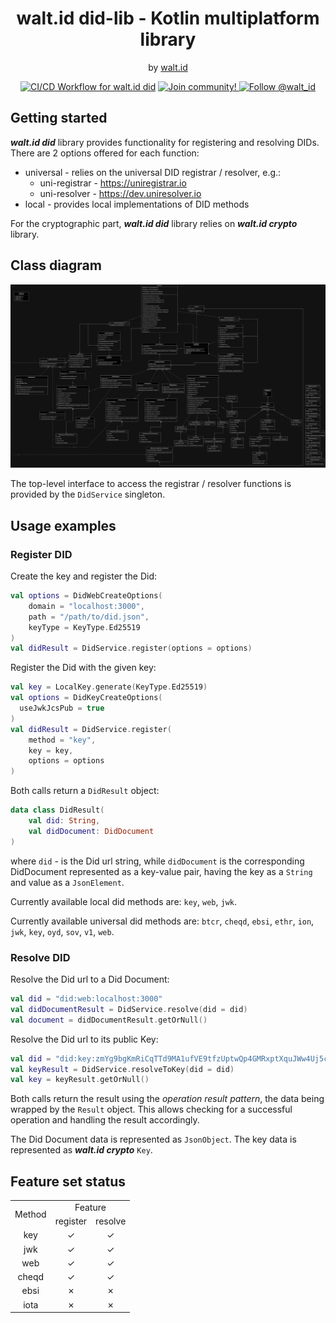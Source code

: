 <div align="center">
 <h1>walt.id did-lib - Kotlin multiplatform library</h1>
 <span>by </span><a href="https://walt.id">walt.id</a>

[![CI/CD Workflow for walt.id did]()]()
<a href="https://walt.id/community">
<img src="https://img.shields.io/badge/Join-The Community-blue.svg?style=flat" alt="Join community!" />
</a>
<a href="https://twitter.com/intent/follow?screen_name=walt_id">
<img src="https://img.shields.io/twitter/follow/walt_id.svg?label=Follow%20@walt_id" alt="Follow @walt_id" />
</a>


</div>

## Getting started

_**walt.id did**_ library provides functionality for registering and resolving DIDs.
There are 2 options offered for each function:

- universal - relies on the universal DID registrar / resolver, e.g.:
    - uni-registrar - https://uniregistrar.io
    - uni-resolver - https://dev.uniresolver.io
- local - provides local implementations of DID methods

For the cryptographic part, _**walt.id did**_ library relies on _**walt.id crypto**_ library.

## Class diagram

![walt.id did class diagram](did-lib_class.drawio.png)

The top-level interface to access the registrar / resolver functions is provided
by the `DidService` singleton.

## Usage examples

### Register DID

Create the key and register the Did:

```kotlin
val options = DidWebCreateOptions(
    domain = "localhost:3000",
    path = "/path/to/did.json",
    keyType = KeyType.Ed25519
)
val didResult = DidService.register(options = options)
```

Register the Did with the given key:

```kotlin
val key = LocalKey.generate(KeyType.Ed25519)
val options = DidKeyCreateOptions(
  useJwkJcsPub = true
)
val didResult = DidService.register(
    method = "key",
    key = key,
    options = options
)
```

Both calls return a `DidResult` object:

```kotlin
data class DidResult(
    val did: String,
    val didDocument: DidDocument
)
```

where `did` - is the Did url string, while `didDocument` is the corresponding
DidDocument represented as a key-value pair, having the key as a `String` and
value as a `JsonElement`.

Currently available local did methods are:
`key`, `web`, `jwk`.

Currently available universal did methods are:
`btcr`, `cheqd`, `ebsi`, `ethr`, `ion`, `jwk`, `key`,
`oyd`, `sov`, `v1`, `web`.

### Resolve DID

Resolve the Did url to a Did Document:

```kotlin
val did = "did:web:localhost:3000"
val didDocumentResult = DidService.resolve(did = did)
val document = didDocumentResult.getOrNull()
```

Resolve the Did url to its public Key:

```kotlin
val did = "did:key:zmYg9bgKmRiCqTTd9MA1ufVE9tfzUptwQp4GMRxptXquJWw4Uj5cqKBi2vyiwwxC3v7ixvJ8SB9DvDdrK7UemySWDPhvHhUcZ7pgtZtFchLtzK4YC"
val keyResult = DidService.resolveToKey(did = did)
val key = keyResult.getOrNull()
```

Both calls return the result using the _operation result pattern_,
the data being wrapped by the `Result` object. This allows checking for
a successful operation and handling the result accordingly.

The Did Document data is represented as `JsonObject`. The key data is
represented as **_walt.id crypto_** `Key`.


## Feature set status

<table>
    <tbody>
        <!-- header -->
        <tr>
            <td align="center" rowspan="2">Method</td>
            <td align="center" colspan="2">Feature</td>
        </tr>
        <!-- function sub-header -->
        <tr>
            <td align="center">register</td>
            <td align="center">resolve</td>
        </tr>
        <!-- content -->
        <!-- key -->
        <tr>
            <td align="center">key</td>
            <td align="center">&check;</td>
            <td align="center">&check;</td>
        </tr>
        <!-- jwk -->
        <tr>
            <td align="center">jwk</td>
            <td align="center">&check;</td>
            <td align="center">&check;</td>
        </tr>
        <!-- web -->
        <tr>
            <td align="center">web</td>
            <td align="center">&check;</td>
            <td align="center">&check;</td>
        </tr>
        <!-- cheqd -->
        <tr>
            <td align="center">cheqd</td>
            <td align="center">&check;</td>
            <td align="center">&check;</td>
        </tr>
        <!-- ebsi -->
        <tr>
            <td align="center">ebsi</td>
            <td align="center">&cross;</td>
            <td align="center">&cross;</td>
        </tr>
        <!-- iota -->
        <tr>
            <td align="center">iota</td>
            <td align="center">&cross;</td>
            <td align="center">&cross;</td>
        </tr>
    </tbody>
</table>
